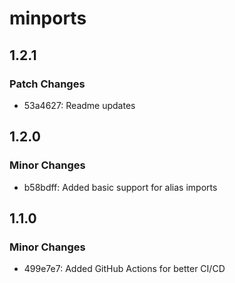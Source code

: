 # minports

## 1.2.1

### Patch Changes

- 53a4627: Readme updates

## 1.2.0

### Minor Changes

- b58bdff: Added basic support for alias imports

## 1.1.0

### Minor Changes

- 499e7e7: Added GitHub Actions for better CI/CD
